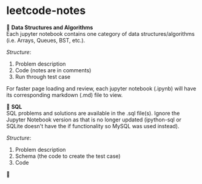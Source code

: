 # leetcode-notes
   
:star2: **Data Structures and Algorithms**   
Each jupyter notebook contains one category of data structures/algorithms (i.e. Arrays, Queues, BST, etc.). 

*Structure*:
1. Problem description
2. Code (notes are in comments)
3. Run through test case 
   
For faster page loading and review, each jupyter notebook (.ipynb) will have its corresponding markdown (.md) file to view. 
   
:star2: **SQL**   
SQL problems and solutions are available in the .sql file(s). Ignore the Jupyter Notebook version as that is no longer updated (ipython-sql or SQLite doesn't have the if functionality so MySQL was used instead).   
   
*Structure*:   
1. Problem description   
2. Schema (the code to create the test case)   
3. Code 

:floppy_disk: 
